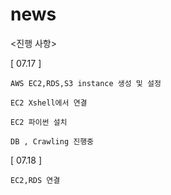 # news

<진행 사항>

[ 07.17 ]
	
	AWS EC2,RDS,S3 instance 생성 및 설정
	
	EC2 Xshell에서 연결
	
	EC2 파이썬 설치
	
	DB , Crawling 진행중

[ 07.18 ]

	EC2,RDS 연결
